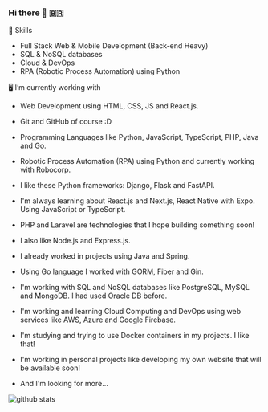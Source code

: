 ### Hi there 👋 🇧🇷


🤖 Skills
+ Full Stack Web & Mobile Development (Back-end Heavy)
+ SQL & NoSQL databases
+ Cloud & DevOps
+ RPA (Robotic Process Automation) using Python


🖥️ I’m currently working with
+ Web Development using HTML, CSS, JS and React.js.
+ Git and GitHub of course :D
+ Programming Languages like Python, JavaScript, TypeScript, PHP, Java and Go.
+ Robotic Process Automation (RPA) using Python and currently working with Robocorp.
+ I like these Python frameworks: Django, Flask and FastAPI.
+ I'm always learning about React.js and Next.js, React Native with Expo. Using JavaScript or TypeScript.
+ PHP and Laravel are technologies that I hope building something soon!
+ I also like Node.js and Express.js.
+ I already worked in projects using Java and Spring.
+ Using Go language I worked with GORM, Fiber and Gin. 
+ I'm working with SQL and NoSQL databases like PostgreSQL, MySQL and MongoDB. I had used Oracle DB before.
+ I'm working and learning Cloud Computing and DevOps using web services like AWS, Azure and Google Firebase.
+ I'm studying and trying to use Docker containers in my projects. I like that!
+ I'm working in personal projects like developing my own website that will be available soon!

+ And I'm looking for more... 

![github stats](https://github-readme-stats.vercel.app/api?username=FehRoque&show_icons=true&theme=merko)


<!--
**FehRoque/FehRoque** is a ✨ _special_ ✨ repository because its `README.md` (this file) appears on your GitHub profile.

[![Used Languages](https://github-readme-stats.vercel.app/api/top-langs/?username=FehRoque&show_icons=true&theme=dark)]
[![Kipper top languages](https://github-readme-stats.vercel.app/api/top-langs/?username=FehRoque&theme=blue-white)](https://github.com/anuraghazra/github-readme-stats)

Here are some ideas to get you started:

- 🔭 I’m currently working on ...
- 🌱 I’m currently learning ...
- 👯 I’m looking to collaborate on ...
- 🤔 I’m looking for help with ...
- 💬 Ask me about ...
- 📫 How to reach me: ...
- 😄 Pronouns: ...
- ⚡ Fun fact: ...
-->
